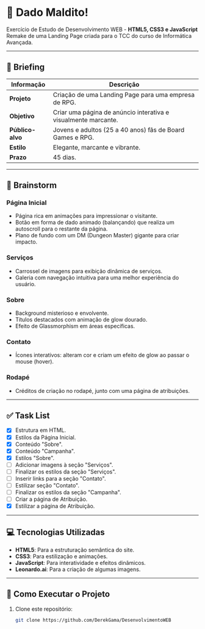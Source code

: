 # 🎲 Dado Maldito!
Exercício de Estudo de Desenvolvimento WEB - **HTML5, CSS3 e JavaScript**  
Remake de uma Landing Page criada para o TCC do curso de Informática Avançada.

---

## 📝 Briefing
| Informação       | Descrição                                                                |
|------------------|--------------------------------------------------------------------------|
| **Projeto**      | Criação de uma Landing Page para uma empresa de RPG.                     |
| **Objetivo**     | Criar uma página de anúncio interativa e visualmente marcante.           |
| **Público-alvo** | Jovens e adultos (25 a 40 anos) fãs de Board Games e RPG.                |
| **Estilo**       | Elegante, marcante e vibrante.                                           |
| **Prazo**        | 45 dias.                                                                 |

---

## 🌟 Brainstorm
### **Página Inicial**
- Página rica em animações para impressionar o visitante.
- Botão em forma de dado animado (balançando) que realiza um autoscroll para o restante da página.
- Plano de fundo com um DM (Dungeon Master) gigante para criar impacto.

### **Serviços**
- Carrossel de imagens para exibição dinâmica de serviços.
- Galeria com navegação intuitiva para uma melhor experiência do usuário.

### **Sobre**
- Background misterioso e envolvente.
- Títulos destacados com animação de glow dourado.
- Efeito de Glassmorphism em áreas específicas.

### **Contato**
- Ícones interativos: alteram cor e criam um efeito de glow ao passar o mouse (hover).

### **Rodapé**
- Créditos de criação no rodapé, junto com uma página de atribuições.

---

## ✅ Task List
- [x] Estrutura em HTML.
- [x] Estilos da Página Inicial.
- [x] Conteúdo "Sobre".
- [x] Conteúdo "Campanha".
- [x] Estilos "Sobre".
- [ ] Adicionar imagens à seção "Serviços".
- [ ] Finalizar os estilos da seção "Serviços".
- [ ] Inserir links para a seção "Contato".
- [ ] Estilizar seção "Contato".
- [ ] Finalizar os estilos da seção "Campanha".
- [ ] Criar a página de Atribuição.
- [x] Estilizar a página de Atribuição.

---

## 💻 Tecnologias Utilizadas
- **HTML5**: Para a estruturação semântica do site.
- **CSS3**: Para estilização e animações.
- **JavaScript**: Para interatividade e efeitos dinâmicos.
- **Leonardo.ai**: Para a criação de algumas imagens.

---

## 📌 Como Executar o Projeto
1. Clone este repositório:
   ```bash
   git clone https://github.com/DerekGama/DesenvolvimentoWEB